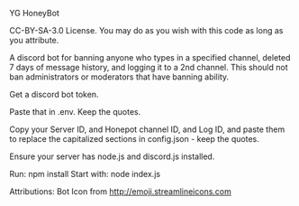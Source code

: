 YG HoneyBot

CC-BY-SA-3.0 License.  You may do as you wish with this code as long as you attribute.

A discord bot for banning anyone who types in a specified channel, deleted 7 days of message history, and logging it to a 2nd channel.  This should not ban administrators or moderators that have banning ability.  

Get a discord bot token.

Paste that in .env.  Keep the quotes.

Copy your Server ID, and Honepot channel ID, and Log ID, and paste them to replace the capitalized sections in config.json - keep the quotes.

Ensure your server has node.js and discord.js installed. 

Run: npm install
Start with: node index.js








Attributions:
Bot Icon from http://emoji.streamlineicons.com
